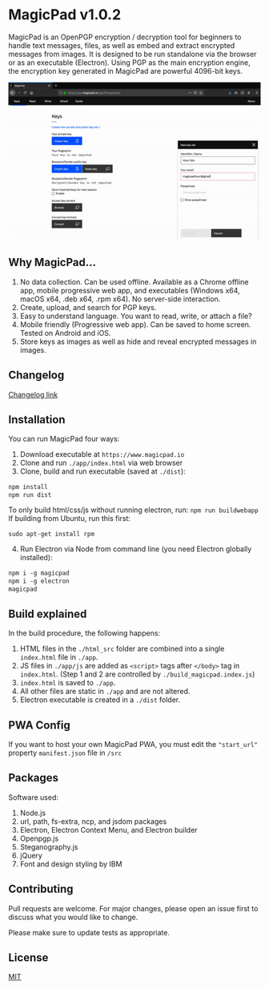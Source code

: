 # MagicPad v1.0.2

MagicPad is an OpenPGP encryption / decryption tool for beginners to handle text messages, files, as well as embed and extract encrypted messages from images. It is designed to be run standalone via the browser or as an executable (Electron).
Using PGP as the main encryption engine, the encryption key generated in MagicPad are powerful 4096-bit keys.

![](demo.gif)

## Why MagicPad...

1. No data collection. Can be used offline. Available as a Chrome offline app, mobile progressive web app, and executables (Windows x64, macOS x64, .deb x64, .rpm x64). No server-side interaction.
2. Create, upload, and search for PGP keys.
3. Easy to understand language. You want to read, write, or attach a file?
4. Mobile friendly (Progressive web app). Can be saved to home screen. Tested on Android and iOS.
5. Store keys as images as well as hide and reveal encrypted messages in images.

## Changelog
[Changelog link](https://github.com/hyundotio/magicpad/blob/master/changelog.md)

## Installation

You can run MagicPad four ways:
1. Download executable at `https://www.magicpad.io`
2. Clone and run `./app/index.html` via web browser
3. Clone, build and run executable (saved at `./dist`):
```
npm install
npm run dist
```
To only build html/css/js without running electron, run: `npm run buildwebapp`
If building from Ubuntu, run this first:
```
sudo apt-get install rpm
```
4. Run Electron via Node from command line (you need Electron globally installed):
```
npm i -g magicpad
npm i -g electron
magicpad
```

## Build explained

In the build procedure, the following happens:
1. HTML files in the `./html_src` folder are combined into a single `index.html` file in `./app`.
2. JS files in `./app/js` are added as `<script>` tags after `</body>` tag in `index.html`. (Step 1 and 2 are controlled by `./build_magicpad.index.js`)
3. `index.html` is saved to `./app`.
4. All other files are static in `./app` and are not altered.
5. Electron executable is created in a `./dist` folder.

## PWA Config

If you want to host your own MagicPad PWA, you must edit the `"start_url"` property `manifest.json` file in `/src`

## Packages

Software used:
1. Node.js
2. url, path, fs-extra, ncp, and jsdom packages
3. Electron, Electron Context Menu, and Electron builder
4. Openpgp.js
5. Steganography.js
6. jQuery
7. Font and design styling by IBM

## Contributing

Pull requests are welcome. For major changes, please open an issue first to discuss what you would like to change.

Please make sure to update tests as appropriate.

## License
[MIT](https://choosealicense.com/licenses/mit/)
